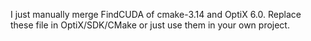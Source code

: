 I just manually merge FindCUDA of cmake-3.14 and OptiX 6.0.
Replace these file in OptiX/SDK/CMake or just use them in your own project.
